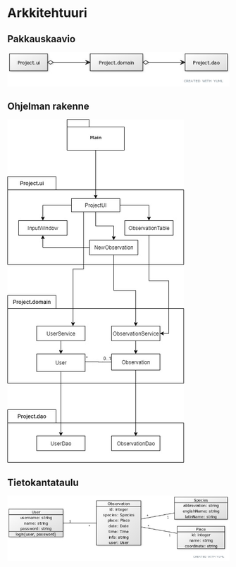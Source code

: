 # Arkkitehtuuri


## Pakkauskaavio
![Pakkauskaavio](https://github.com/juliapalorinne/ot-harjoitustyo/blob/main/Project/documentation/kuvat/pakkauskaavio.jpg)

## Ohjelman rakenne
![Ohjelman rakenne](https://github.com/juliapalorinne/ot-harjoitustyo/blob/main/Project/documentation/kuvat/rakenne.jpg)


## Tietokantataulu
![Tietokantataulut](https://github.com/juliapalorinne/ot-harjoitustyo/blob/main/Project/documentation/kuvat/tietokantataulut.jpg)

